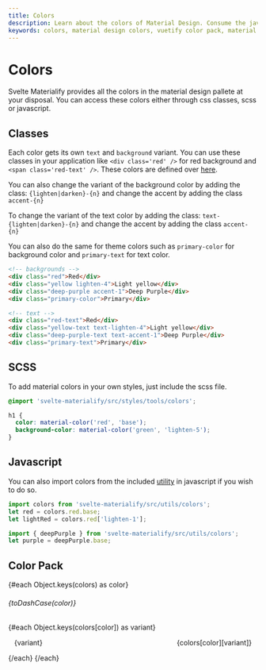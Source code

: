 ```yaml
---
title: Colors
description: Learn about the colors of Material Design. Consume the javascript color pack directly in your application.
keywords: colors, material design colors, vuetify color pack, material color classes
---
```


<script>
  import {Row, Col} from 'svelte-materialify/src';
  import colors from 'svelte-materialify/src/utils/colors';
  function pickTextColor(bgColor) {
    var color = (bgColor.charAt(0) === '#') ? bgColor.substring(1, 7) : bgColor;
    var r = parseInt(color.substring(0, 2), 16); // hexToR
    var g = parseInt(color.substring(2, 4), 16); // hexToG
    var b = parseInt(color.substring(4, 6), 16); // hexToB
    return (((r * 0.299) + (g * 0.587) + (b * 0.114)) > 186) ? 'black-text' : 'white-text';
  }
  function toDashCase(str) {
    return str.replace(/[A-Z]/, (match) => '-' + match.toLowerCase())
  }
</script>

<style>
  .color-block {
    padding: 14px 12px;
    display: flex;
    justify-content: space-between;
    font-size: 14px;
  }
</style>

# Colors

Svelte Materialify provides all the colors in the material design pallete at your disposal. You can access these colors either through css classes, scss or javascript.

## Classes

Each color gets its own `text` and `background` variant. You can use these classes in your application like `<div class='red' />` for red background and `<span class='red-text' />`. These colors are defined over [here](https://github.com/TheComputerM/svelte-materialify/blob/master/packages/svelte-materialify/src/styles/tools/_colors.scss).

You can also change the variant of the background color by adding the class: `{lighten|darken}-{n}` and change the accent by adding the class `accent-{n}`

To change the variant of the text color by adding the class: `text-{lighten|darken}-{n}` and change the accent by adding the class `accent-{n}`

You can also do the same for theme colors such as `primary-color` for background color and `primary-text` for text color.

```html
<!-- backgrounds -->
<div class="red">Red</div>
<div class="yellow lighten-4">Light yellow</div>
<div class="deep-purple accent-1">Deep Purple</div>
<div class="primary-color">Primary</div>

<!-- text -->
<div class="red-text">Red</div>
<div class="yellow-text text-lighten-4">Light yellow</div>
<div class="deep-purple-text text-accent-1">Deep Purple</div>
<div class="primary-text">Primary</div>
```

## SCSS

To add material colors in your own styles, just include the scss file.

```scss
@import 'svelte-materialify/src/styles/tools/colors';

h1 {
  color: material-color('red', 'base');
  background-color: material-color('green', 'lighten-5');
}
```

## Javascript

You can also import colors from the included [utility](https://github.com/TheComputerM/svelte-materialify/blob/master/packages/svelte-materialify/src/utils/colors.js) in javascript if you wish to do so.

```js
import colors from 'svelte-materialify/src/utils/colors';
let red = colors.red.base;
let lightRed = colors.red['lighten-1'];

import { deepPurple } from 'svelte-materialify/src/utils/colors';
let purple = deepPurple.base;
```

## Color Pack

<Row>
  {#each Object.keys(colors) as color}
    <Col cols=12 sm=12 md=4>
      <h6 class="mt-4 mb-2 text-h5">{toDashCase(color)}</h6>
      {#each Object.keys(colors[color]) as variant}
        <div class="{toDashCase(color)} {variant} color-block {pickTextColor(colors[color][variant])}">
          <span>{variant}</span>
          <span>{colors[color][variant]}</span>
        </div>
      {/each}
    </Col>
  {/each}
</Row>
